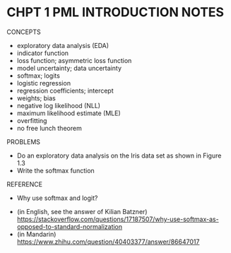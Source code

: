# CHPT 1 PML INTRODUCTION NOTES


CONCEPTS
* exploratory data analysis (EDA)
* indicator function
* loss function; asymmetric loss function
* model uncertainty; data uncertainty
* softmax; logits
* logistic regression
* regression coefficients; intercept
* weights; bias
* negative log likelihood (NLL)
* maximum likelihood estimate (MLE)
* overfitting
* no free lunch theorem


PROBLEMS
* Do an exploratory data analysis on the Iris data set as shown in Figure 1.3
* Write the softmax function


REFERENCE
* Why use softmax and logit? 
- (in English, see the answer of Kilian Batzner) 
https://stackoverflow.com/questions/17187507/why-use-softmax-as-opposed-to-standard-normalization
- (in Mandarin)
https://www.zhihu.com/question/40403377/answer/86647017

